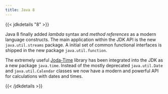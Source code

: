 ```yaml
---
title: Java 8
---
```


{{< jdkdetails "8" >}}

Java 8 finally added *lambda* syntax and *method references* as a modern language
constructs. The main application within the JDK API is the new `java.util.streams`
package. A initial set of common functional interfaces is shipped in the new
package `java.util.function`.

The extremely useful [Joda-Time](https://www.joda.org/joda-time/) library has been
integrated into the JDK as a new package `java.time`. Instead of the mostly deprecated
`java.util.Date` and `java.util.Calendar` classes we now have a modern and powerful API
for calculations with dates and times.

{{< /jdkdetails >}}
